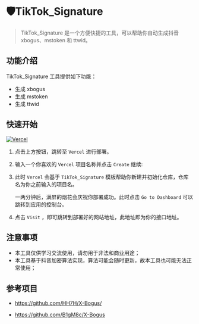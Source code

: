 # 🛡️TikTok_Signature

> TikTok_Signature 是一个方便快捷的工具，可以帮助你自动生成抖音 xbogus、mstoken 和 ttwid。

## 功能介绍

TikTok_Signature 工具提供如下功能：

- 生成 xbogus
- 生成 mstoken
- 生成 ttwid

## 快速开始

[![Vercel](https://vercel.com/button)](https://github.com/5ime/TikTok_Signature)

1. 点击上方按钮，跳转至 `Vercel` 进行部署。

2. 输入一个你喜欢的 `Vercel` 项目名称并点击 `Create` 继续:

3. 此时 `Vercel` 会基于 `TikTok_Signature` 模板帮助你新建并初始化仓库，仓库名为你之前输入的项目名。

    一两分钟后，满屏的烟花会庆祝你部署成功。此时点击 `Go to Dashboard` 可以跳转到应用的控制台。

1. 点击 `Visit` ，即可跳转到部署好的网站地址，此地址即为你的接口地址。

## 注意事项

- 本工具仅供学习交流使用，请勿用于非法和商业用途；
- 本工具基于抖音加密算法实现，算法可能会随时更新，故本工具也可能无法正常使用；

## 参考项目

- https://github.com/HH7H/X-Bogus/

- https://github.com/B1gM8c/X-Bogus